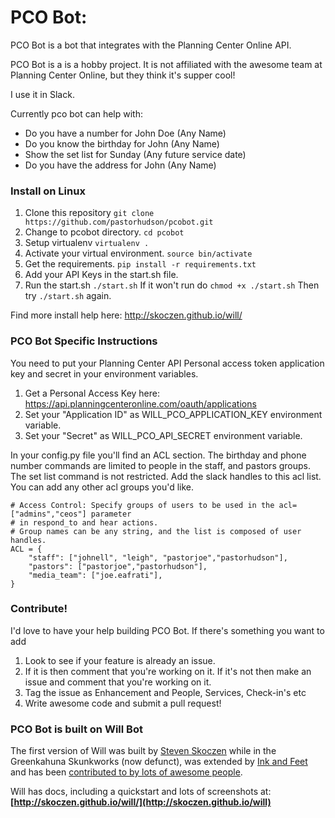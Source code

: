 # PCO Bot:
PCO Bot is a bot that integrates with the Planning Center Online API.

PCO Bot is a is a hobby project. It is not affiliated with the awesome team at Planning Center Online, 
but they think it's supper cool!

I use it in Slack.

Currently pco bot can help with:
* Do you have a number for John Doe (Any Name)
* Do you know the birthday for John (Any Name)
* Show the set list for Sunday (Any future service date)
* Do you have the address for John (Any Name)

### Install on Linux

1. Clone this repository
 ```git clone https://github.com/pastorhudson/pcobot.git```
2. Change to pcobot directory. ```cd pcobot```
3. Setup virtualenv ```virtualenv .```
4. Activate your virtual environment. ```source bin/activate```
5. Get the requirements. ```pip install -r requirements.txt```
6. Add your API Keys in the start.sh file.
7. Run the start.sh ```./start.sh``` 
If it won't run do ```chmod +x ./start.sh```
Then try ```./start.sh``` again.

Find more install help here:
http://skoczen.github.io/will/

### PCO Bot Specific Instructions
You need to put your Planning Center API Personal access token application key and secret in your environment variables.

1. Get a Personal Access Key here: https://api.planningcenteronline.com/oauth/applications
2. Set your "Application ID" as WILL_PCO_APPLICATION_KEY environment variable.
3. Set your "Secret" as WILL_PCO_API_SECRET environment variable.

In your config.py file you'll find an ACL section. The birthday and phone number commands are limited to 
people in the staff, and pastors groups.
The set list command is not restricted. Add the slack handles to this acl list. You can add any other 
acl groups you'd like.
```
# Access Control: Specify groups of users to be used in the acl=["admins","ceos"] parameter
# in respond_to and hear actions.
# Group names can be any string, and the list is composed of user handles.
ACL = {
    "staff": ["johnell", "leigh", "pastorjoe","pastorhudson"],
    "pastors": ["pastorjoe","pastorhudson"],
	"media_team": ["joe.eafrati"],
}
```

### Contribute!
I'd love to have your help building PCO Bot. 
If there's something you want to add 
1. Look to see if your feature is already an issue.
2. If it is then comment that you're working on it. 
If it's not then make an issue and comment that you're working on it.
3. Tag the issue as Enhancement and People, Services, Check-in's etc
4. Write awesome code and submit a pull request!


### PCO Bot is built on Will Bot

The first version of Will was built by [Steven Skoczen](http://stevenskoczen.com) while in the Greenkahuna Skunkworks (now defunct), was extended by [Ink and Feet](https://inkandfeet.com) and has been [contributed to by lots of awesome people](http://skoczen.github.io/will/improve/#the-shoulders-of-giants).

Will has docs, including a quickstart and lots of screenshots at:
**[http://skoczen.github.io/will/](http://skoczen.github.io/will)** 
